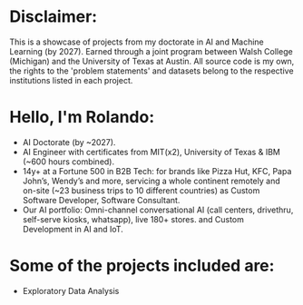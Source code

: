 # Disclaimer:
This is a showcase of projects from my doctorate in AI and Machine Learning (by 2027). Earned through a joint program between Walsh College (Michigan) and the University of Texas at Austin. All source code is my own, the rights to the 'problem statements' and datasets belong to the respective institutions listed in each project.

# Hello, I'm Rolando:
* AI Doctorate (by ~2027).
* AI Engineer with certificates from MIT(x2), University of Texas & IBM (~600 hours combined).
* 14y+ at a Fortune 500 in B2B Tech: for brands like  Pizza Hut, KFC, Papa John’s, Wendy’s and more, servicing a whole continent remotely and on-site (~23 business trips to 10 different countries) as Custom Software Developer, Software Consultant.
* Our AI portfolio: Omni-channel conversational AI (call centers, drivethru, self-serve kiosks, whatsapp), live 180+ stores. and Custom Development in AI and IoT.

# Some of the projects included are:
* Exploratory Data Analysis

